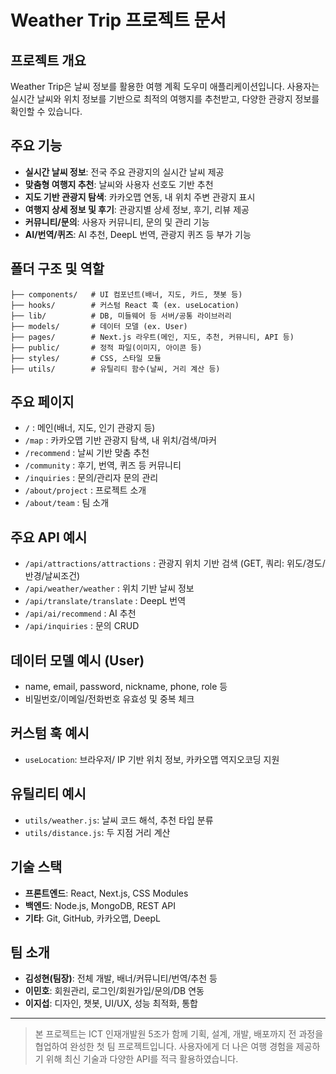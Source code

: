 # Weather Trip 프로젝트 문서

## 프로젝트 개요
Weather Trip은 날씨 정보를 활용한 여행 계획 도우미 애플리케이션입니다. 사용자는 실시간 날씨와 위치 정보를 기반으로 최적의 여행지를 추천받고, 다양한 관광지 정보를 확인할 수 있습니다.

## 주요 기능
- **실시간 날씨 정보**: 전국 주요 관광지의 실시간 날씨 제공
- **맞춤형 여행지 추천**: 날씨와 사용자 선호도 기반 추천
- **지도 기반 관광지 탐색**: 카카오맵 연동, 내 위치 주변 관광지 표시
- **여행지 상세 정보 및 후기**: 관광지별 상세 정보, 후기, 리뷰 제공
- **커뮤니티/문의**: 사용자 커뮤니티, 문의 및 관리 기능
- **AI/번역/퀴즈**: AI 추천, DeepL 번역, 관광지 퀴즈 등 부가 기능

## 폴더 구조 및 역할
```
├── components/   # UI 컴포넌트(배너, 지도, 카드, 챗봇 등)
├── hooks/        # 커스텀 React 훅 (ex. useLocation)
├── lib/          # DB, 미들웨어 등 서버/공통 라이브러리
├── models/       # 데이터 모델 (ex. User)
├── pages/        # Next.js 라우트(메인, 지도, 추천, 커뮤니티, API 등)
├── public/       # 정적 파일(이미지, 아이콘 등)
├── styles/       # CSS, 스타일 모듈
├── utils/        # 유틸리티 함수(날씨, 거리 계산 등)
```

## 주요 페이지
- `/` : 메인(배너, 지도, 인기 관광지 등)
- `/map` : 카카오맵 기반 관광지 탐색, 내 위치/검색/마커
- `/recommend` : 날씨 기반 맞춤 추천
- `/community` : 후기, 번역, 퀴즈 등 커뮤니티
- `/inquiries` : 문의/관리자 문의 관리
- `/about/project` : 프로젝트 소개
- `/about/team` : 팀 소개

## 주요 API 예시
- `/api/attractions/attractions` : 관광지 위치 기반 검색 (GET, 쿼리: 위도/경도/반경/날씨조건)
- `/api/weather/weather` : 위치 기반 날씨 정보
- `/api/translate/translate` : DeepL 번역
- `/api/ai/recommend` : AI 추천
- `/api/inquiries` : 문의 CRUD

## 데이터 모델 예시 (User)
- name, email, password, nickname, phone, role 등
- 비밀번호/이메일/전화번호 유효성 및 중복 체크

## 커스텀 훅 예시
- `useLocation`: 브라우저/ IP 기반 위치 정보, 카카오맵 역지오코딩 지원

## 유틸리티 예시
- `utils/weather.js`: 날씨 코드 해석, 추천 타입 분류
- `utils/distance.js`: 두 지점 거리 계산

## 기술 스택
- **프론트엔드**: React, Next.js, CSS Modules
- **백엔드**: Node.js, MongoDB, REST API
- **기타**: Git, GitHub, 카카오맵, DeepL

## 팀 소개
- **김성현(팀장)**: 전체 개발, 배너/커뮤니티/번역/추천 등
- **이민호**: 회원관리, 로그인/회원가입/문의/DB 연동
- **이지섭**: 디자인, 챗봇, UI/UX, 성능 최적화, 통합

---

> 본 프로젝트는 ICT 인재개발원 5조가 함께 기획, 설계, 개발, 배포까지 전 과정을 협업하여 완성한 첫 팀 프로젝트입니다. 사용자에게 더 나은 여행 경험을 제공하기 위해 최신 기술과 다양한 API를 적극 활용하였습니다.